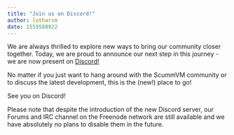 ```yaml
---
title: "Join us on Discord!"
author: lotharsm
date: 1559588922
---
```


We are always thrilled to explore new ways to bring our community closer together. Today, we are proud to announce our next step in this journey - we are now present on [Discord!](https://discord.gg/5D8yTtF)

No matter if you just want to hang around with the ScummVM community or to discuss the latest development, this is the (new!) place to go!

See you on Discord!

Please note that despite the introduction of the new Discord server, our Forums and IRC channel on the Freenode network are still available and we have absolutely no plans to disable them in the future.
